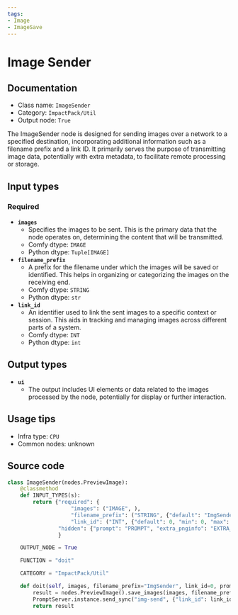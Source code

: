 ```yaml
---
tags:
- Image
- ImageSave
---
```


# Image Sender
## Documentation
- Class name: `ImageSender`
- Category: `ImpactPack/Util`
- Output node: `True`

The ImageSender node is designed for sending images over a network to a specified destination, incorporating additional information such as a filename prefix and a link ID. It primarily serves the purpose of transmitting image data, potentially with extra metadata, to facilitate remote processing or storage.
## Input types
### Required
- **`images`**
    - Specifies the images to be sent. This is the primary data that the node operates on, determining the content that will be transmitted.
    - Comfy dtype: `IMAGE`
    - Python dtype: `Tuple[IMAGE]`
- **`filename_prefix`**
    - A prefix for the filename under which the images will be saved or identified. This helps in organizing or categorizing the images on the receiving end.
    - Comfy dtype: `STRING`
    - Python dtype: `str`
- **`link_id`**
    - An identifier used to link the sent images to a specific context or session. This aids in tracking and managing images across different parts of a system.
    - Comfy dtype: `INT`
    - Python dtype: `int`
## Output types
- **`ui`**
    - The output includes UI elements or data related to the images processed by the node, potentially for display or further interaction.
## Usage tips
- Infra type: `CPU`
- Common nodes: unknown


## Source code
```python
class ImageSender(nodes.PreviewImage):
    @classmethod
    def INPUT_TYPES(s):
        return {"required": {
                    "images": ("IMAGE", ),
                    "filename_prefix": ("STRING", {"default": "ImgSender"}),
                    "link_id": ("INT", {"default": 0, "min": 0, "max": sys.maxsize, "step": 1}), },
                "hidden": {"prompt": "PROMPT", "extra_pnginfo": "EXTRA_PNGINFO"},
                }

    OUTPUT_NODE = True

    FUNCTION = "doit"

    CATEGORY = "ImpactPack/Util"

    def doit(self, images, filename_prefix="ImgSender", link_id=0, prompt=None, extra_pnginfo=None):
        result = nodes.PreviewImage().save_images(images, filename_prefix, prompt, extra_pnginfo)
        PromptServer.instance.send_sync("img-send", {"link_id": link_id, "images": result['ui']['images']})
        return result

```
